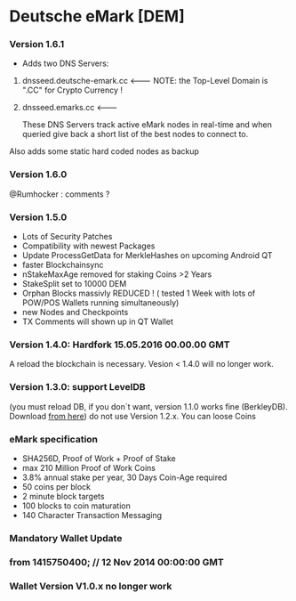 
# Deutsche eMark [DEM] #

### Version 1.6.1 ###
- Adds two DNS Servers:
1. dnsseed.deutsche-emark.cc	<--- NOTE: the Top-Level Domain is  ".CC" for Crypto Currency ! 
1. dnsseed.emarks.cc		<---	      

     These DNS Servers track active eMark nodes in real-time and when queried give back a short list
  of the best nodes to connect to.  

  Also adds some static hard coded nodes as backup
### Version 1.6.0 ###
  @Rumhocker  : comments ?
### Version 1.5.0 ###
- Lots of Security Patches
- Compatibility with newest Packages
- Update ProcessGetData for MerkleHashes on upcoming Android QT
- faster Blockchainsync
- nStakeMaxAge removed for staking Coins >2 Years
- StakeSplit set to 10000 DEM
- Orphan Blocks massivly REDUCED ! ( tested 1 Week with lots of POW/POS Wallets running simultaneously)
- new Nodes and Checkpoints
- TX Comments will shown up in QT Wallet

### Version 1.4.0: Hardfork 15.05.2016 00.00.00 GMT 
A reload the blockchain is necessary.
Vesion < 1.4.0 will no longer work.

### Version 1.3.0: support LevelDB 
(you must reload DB, if you don´t want, version 1.1.0 works fine (BerkleyDB). Download [from here](https://github.com/emarkproject/DEM/releases ))
do not use Version 1.2.x. You can loose Coins

### eMark specification ###
- SHA256D, Proof of Work + Proof of Stake
- max 210 Million Proof of Work Coins
- 3.8% annual stake per year, 30 Days Coin-Age required
- 50 coins per block
- 2 minute block targets
- 100 blocks to coin maturation
- 140 Character Transaction Messaging

### Mandatory Wallet Update ###
### from 1415750400; // 12 Nov 2014 00:00:00 GMT ###
### Wallet Version V1.0.x no longer work ###
